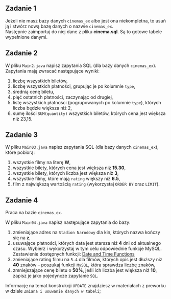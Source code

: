 ## Zadanie 1

Jeżeli nie masz bazy danych `cinemas_ex` albo jest ona niekompletna, to usuń ją i stwórz nową bazę danych o nazwie ```cinemas_ex```.  
Następnie zaimportuj do niej dane z pliku **cinema.sql**.
Są to gotowe tabele wypełnione danymi.


## Zadanie 2

W pliku `Main2.java` napisz zapytania SQL (dla bazy danych `cinemas_ex`). Zapytania mają zwracać następujące wyniki:  

1. liczbę wszystkich biletów,
2. liczbę wszystkich płatności, grupując je po kolumnie `type`,
3. średnią cenę biletu,
4. pięć ostatnich płatności, zaczynając od drugiej,
5. listę wszystkich płatności (pogrupowanych po kolumnie `type`), których liczba będzie większa niż 2,
6. sumę ilości `SUM(quantity)` wszystkich biletów, których cena jest większa niż 23,15.



## Zadanie 3

W pliku `Main03.java` napisz zapytania SQL (dla bazy danych ```cinemas_ex```), które pobiorą:

1. wszystkie filmy na literę **W**,  
2. wszystkie bilety, których cena jest większa niż **15.30**,  
3. wszystkie bilety, których liczba jest większa niż **3**,  
4. wszystkie filmy, które mają `rating` większy niż **6.5**,  
5. film z największą wartością `rating` (wykorzystaj `ORDER BY` oraz `LIMIT`).



## Zadanie 4

Praca na bazie `cinemas_ex`.  

W pliku `Main04.java` napisz następujące zapytania do bazy:

1. zmieniające adres na `Stadion Narodowy` dla kin, których nazwa kończy się na **z**, 
2. usuwające płatności, których data jest starsza niż **4** dni od aktualnego czasu.
Wybierz i wykorzystaj w tym celu odpowiednie funkcje MySQL. Zestawienie dostępnych funkcji: [Date and Time Functions][mysqlDate]
3. zmieniające rating filmu na `5.4` dla filmów, których opis jest dłuższy niż **40** znaków – poszukaj funkcji `MySQL`, która sprawdza liczbę znaków,
4. zmniejszające cenę biletu o **50%**, jeśli ich liczba jest większa niż **10**, zapisz je jako pojedyncze zapytanie `SQL`.

Informację na temat konstrukcji `UPDATE` znajdziesz w materiałach z preworku w dziale `Zmiana i usuwanie danych w tabeli`; 

[mysqlDate]:https://dev.mysql.com/doc/refman/8.0/en/date-and-time-functions.html#function_date-add
